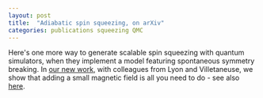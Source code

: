 ```yaml
---
layout: post
title:  "Adiabatic spin squeezing, on arXiv"
categories: publications squeezing QMC
---
```


Here's one more way to generate scalable spin squeezing with quantum simulators, when they implement a model featuring spontaneous symmetry breaking. In [our new work][link-arxiv], with colleagues from Lyon and Villetaneuse, we show that adding a small magnetic field is all you need to do - see also [here][link-research].

[link-arxiv]: https://arxiv.org/abs/2202.08607
[link-research]: /research.html#squeezing
